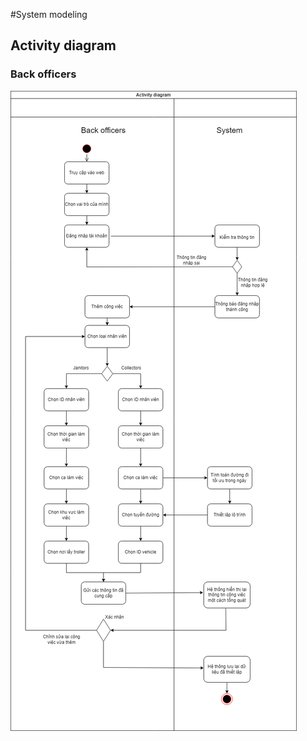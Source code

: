 #System modeling

## Activity diagram

### Back officers

![Activity diagram for BO](https://github.com/diyuenji/SE_assignment/blob/main/System%20Modeling/Activity%20diagram%20for%20Back%20officers.drawio.png)
